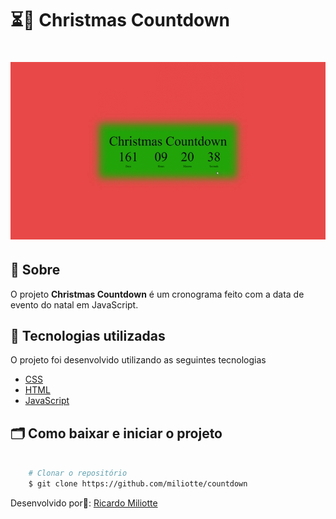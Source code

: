 # ⏳🎄 Christmas Countdown 

<h1 align="center">
    <img src="src/github/countdown-gitgub.gif" height="50%">
</h1>

## 🔖 Sobre

O projeto **Christmas Countdown** é um cronograma feito com a data de evento do natal em JavaScript.


## 🚀 Tecnologias utilizadas

O projeto foi desenvolvido utilizando as seguintes tecnologias

- [CSS](https://developer.mozilla.org/pt-BR/docs/Web/CSS)
- [HTML](https://developer.mozilla.org/pt-BR/docs/Web/HTML)
- [JavaScript](https://www.javascript.com/)

## 🗂 Como baixar e iniciar o projeto

```bash

    # Clonar o repositório
    $ git clone https://github.com/miliotte/countdown

```

Desenvolvido por👻: [Ricardo Miliotte](https://www.linkedin.com/in/ricardo-miliotte-cruz-a430a0166/)
